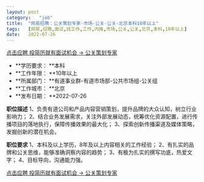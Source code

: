 ```yaml
---
layout:	post
category:	"job"
title:	"网易招聘：公关策划专家-市场-公关-公关-北京本科10年以上"
tags:	[网易,招聘,面试,找工作,工作,内推,市场,公关,公关,北京,本科,10年以上]
date:	2022-07-26
---
```


[点击应聘 投简历就有面试机会 -> 公关策划专家](http://mobile.bole.netease.com/bole/boleDetail?id=41730&employeeId=346f03c3cda5f04c&key=all)



- **学历要求： **本科
- **工作年限： **10年以上
- **所属部门： **有道事业群-有道市场部-公共市场组-公关组
- **工作城市： **北京
- **发布日期： **2022-07-26



**职位描述**
1、负责有道公司和产品内容营销策划，提升品牌的大众认知，树立行业影响力；
2、结合业务发展需求，关注外部发展动态，统筹优化资源配置，进行传播项目的落地执行，保障传播效果的最大化；
3、探索创新传播渠道及媒体策略，发掘创新的潜在机会。



**职位要求**
1、本科及以上学历，8年及以上内容相关的工作经验；
2、有扎实的品牌和公关思维，能够准确洞察内容的趋势；
3、有极为扎实的撰写功底，热爱文字；
4、目标导向，沟通能力强。



[点击应聘 投简历就有面试机会 -> 公关策划专家](http://mobile.bole.netease.com/bole/boleDetail?id=41730&employeeId=346f03c3cda5f04c&key=all)